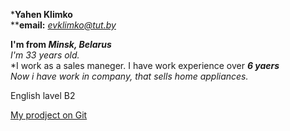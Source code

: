 *__Yahen Klimko__  
**__email:__ *evklimko@tut.by*  

__I'm from *Minsk, Belarus*__  
*I'm 33 years old.*   
*I work as a sales maneger. I have work experience over *__*6 yaers*__*  
*Now i have work in company, that sells home appliances.* 

English lavel B2

[My prodject on Git](https://github.com/Kliev/FE14-onl-ht-1-Klimko-Evgeny.git)










